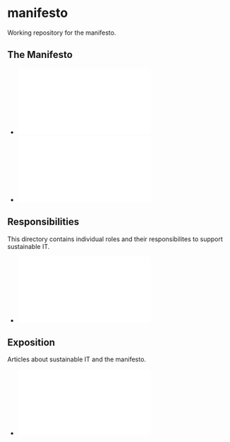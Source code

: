# manifesto

Working repository for the manifesto.

## The Manifesto

* ![Original working manifesto](manifesto-original.md "Original Working Manifesto")
* ![Manifesto-with-hardware](manifesto-with-hardware.md)

## Responsibilities

This directory contains individual roles and their responsibilites to support sustainable IT.

* ![Responsibilities](responsibilities/README.md)

## Exposition

Articles about sustainable IT and the manifesto.

* ![Exposition](exposition/README.md)
